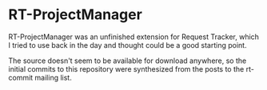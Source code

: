# RT-ProjectManager

RT-ProjectManager was an unfinished extension for Request Tracker, which I tried to use back in the day and thought could be a good starting point.

The source doesn't seem to be available for download anywhere, so the initial commits to this repository were synthesized from the posts to the rt-commit mailing list.
